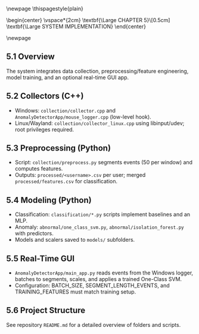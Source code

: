 \newpage
\thispagestyle{plain}

\begin{center}
\vspace*{2cm}
\textbf{\Large CHAPTER 5}\\[0.5cm]
\textbf{\Large SYSTEM IMPLEMENTATION}
\end{center}

\newpage

## 5.1 Overview

The system integrates data collection, preprocessing/feature engineering, model training, and an optional real-time GUI app.

## 5.2 Collectors (C++)

- Windows: `collection/collector.cpp` and `AnomalyDetectorApp/mouse_logger.cpp` (low-level hook).
- Linux/Wayland: `collection/collector_linux.cpp` using libinput/udev; root privileges required.

## 5.3 Preprocessing (Python)

- Script: `collection/preprocess.py` segments events (50 per window) and computes features.
- Outputs: `processed/<username>.csv` per user; merged `processed/features.csv` for classification.

## 5.4 Modeling (Python)

- Classification: `classification/*.py` scripts implement baselines and an MLP.
- Anomaly: `abnormal/one_class_svm.py`, `abnormal/isolation_forest.py` with predictors.
- Models and scalers saved to `models/` subfolders.

## 5.5 Real-Time GUI

- `AnomalyDetectorApp/main_app.py` reads events from the Windows logger, batches to segments, scales, and applies a trained One-Class SVM.
- Configuration: BATCH_SIZE, SEGMENT_LENGTH_EVENTS, and TRAINING_FEATURES must match training setup.

## 5.6 Project Structure

See repository `README.md` for a detailed overview of folders and scripts.
